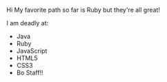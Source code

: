 Hi My favorite path so far is Ruby but they're all great!

I am deadly at:
* Java
* Ruby
* JavaScript
* HTML5
* CSS3
* Bo Staff!!

